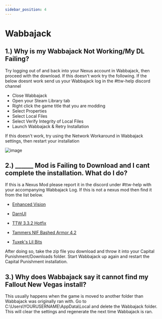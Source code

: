 ```yaml
---
sidebar_position: 4
---
```


# Wabbajack

## **1.) Why is my Wabbajack Not Working/My DL Failing?**

Try logging out of and back into your Nexus account in Wabbajack, then proceed with the download. If this doesn't work try the following. If the below doesnt work  send us your Wabbajack log in the #ttw-help discord channel

- Close Wabbajack
- Open your Steam Library tab
- Right click the game title that you are modding
- Select Properties
- Select Local Files
- Select Verify Integrity of Local Files
- Launch Wabbajack & Retry Installation

If this doesn't work, try using the Network Workaround in Wabbajack settings, then restart your installation

![image](https://user-images.githubusercontent.com/112358568/210460381-6a33efbd-5dca-43e4-bfda-45c89f5795eb.png)

## **2.) ______ Mod is Failing to Download and I cant complete the installation. What do I do?**

If this is a Nexus Mod please report it in the discord under #ttw-help with your accompanying Wabbajack Log. If this is not a nexus mod then find it from the list below.

- [Enhanced Vision](https://eddoursul.win/download/247)

- [DarnUI](https://www.moddb.com/downloads/start/236022)

- [TTW 3.3.2 Hotfix](https://cdn.discordapp.com/attachments/267355049666019329/1003041304252534814/TTW_3.3.2_Hotfix.zip)

- [Tammers NIF Bashed Armor 4.2](https://drive.google.com/file/d/1m3LUeY-z_Fm_S9MayG41ZUw-jgvrJkVu/edit)

- [Tuxek's Lil Bits](https://www.mediafire.com/file/7vxmk2o1u824l5k/TuxekLilBitsV2.1.7z/file)

After doing so, take the zip file you download and throw it into your Capital Punishment/Downloads folder. Start Wabbajack up again and restart the Capital Punishment installation.

## **3.) Why does Wabbajack say it cannot find my Fallout New Vegas install?**

This usually happens when the game is moved to another folder than Wabbajack was originally ran with. Go to C:\Users\YOURUSERNAME\AppData\Local and delete the Wabbajack folder. This will clear the settings and regenerate the next time Wabbajack is ran.
